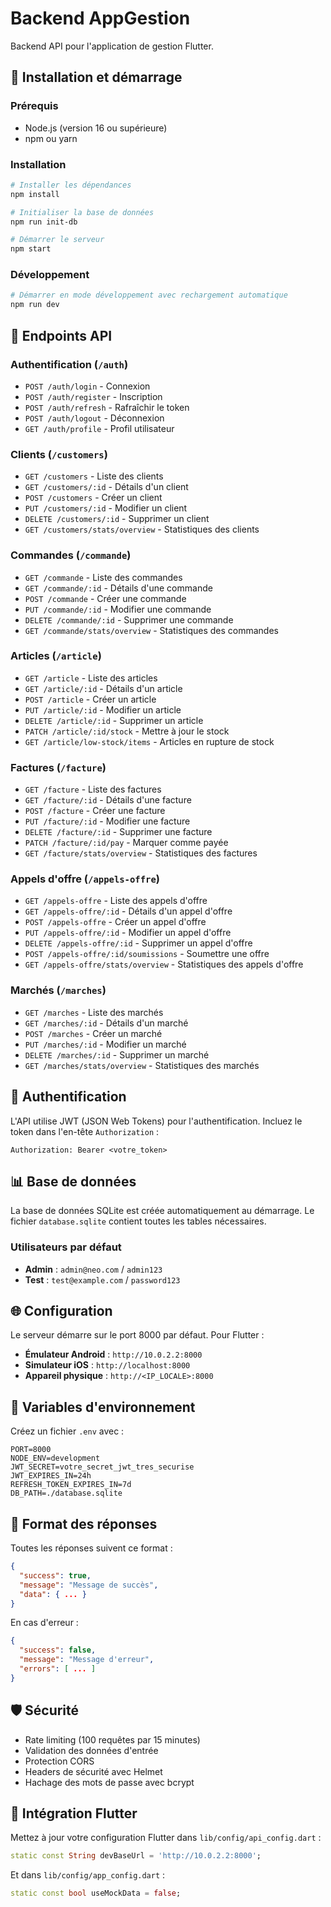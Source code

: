 # Backend AppGestion

Backend API pour l'application de gestion Flutter.

## 🚀 Installation et démarrage

### Prérequis
- Node.js (version 16 ou supérieure)
- npm ou yarn

### Installation
```bash
# Installer les dépendances
npm install

# Initialiser la base de données
npm run init-db

# Démarrer le serveur
npm start
```

### Développement
```bash
# Démarrer en mode développement avec rechargement automatique
npm run dev
```

## 📡 Endpoints API

### Authentification (`/auth`)
- `POST /auth/login` - Connexion
- `POST /auth/register` - Inscription
- `POST /auth/refresh` - Rafraîchir le token
- `POST /auth/logout` - Déconnexion
- `GET /auth/profile` - Profil utilisateur

### Clients (`/customers`)
- `GET /customers` - Liste des clients
- `GET /customers/:id` - Détails d'un client
- `POST /customers` - Créer un client
- `PUT /customers/:id` - Modifier un client
- `DELETE /customers/:id` - Supprimer un client
- `GET /customers/stats/overview` - Statistiques des clients

### Commandes (`/commande`)
- `GET /commande` - Liste des commandes
- `GET /commande/:id` - Détails d'une commande
- `POST /commande` - Créer une commande
- `PUT /commande/:id` - Modifier une commande
- `DELETE /commande/:id` - Supprimer une commande
- `GET /commande/stats/overview` - Statistiques des commandes

### Articles (`/article`)
- `GET /article` - Liste des articles
- `GET /article/:id` - Détails d'un article
- `POST /article` - Créer un article
- `PUT /article/:id` - Modifier un article
- `DELETE /article/:id` - Supprimer un article
- `PATCH /article/:id/stock` - Mettre à jour le stock
- `GET /article/low-stock/items` - Articles en rupture de stock

### Factures (`/facture`)
- `GET /facture` - Liste des factures
- `GET /facture/:id` - Détails d'une facture
- `POST /facture` - Créer une facture
- `PUT /facture/:id` - Modifier une facture
- `DELETE /facture/:id` - Supprimer une facture
- `PATCH /facture/:id/pay` - Marquer comme payée
- `GET /facture/stats/overview` - Statistiques des factures

### Appels d'offre (`/appels-offre`)
- `GET /appels-offre` - Liste des appels d'offre
- `GET /appels-offre/:id` - Détails d'un appel d'offre
- `POST /appels-offre` - Créer un appel d'offre
- `PUT /appels-offre/:id` - Modifier un appel d'offre
- `DELETE /appels-offre/:id` - Supprimer un appel d'offre
- `POST /appels-offre/:id/soumissions` - Soumettre une offre
- `GET /appels-offre/stats/overview` - Statistiques des appels d'offre

### Marchés (`/marches`)
- `GET /marches` - Liste des marchés
- `GET /marches/:id` - Détails d'un marché
- `POST /marches` - Créer un marché
- `PUT /marches/:id` - Modifier un marché
- `DELETE /marches/:id` - Supprimer un marché
- `GET /marches/stats/overview` - Statistiques des marchés

## 🔐 Authentification

L'API utilise JWT (JSON Web Tokens) pour l'authentification. Incluez le token dans l'en-tête `Authorization` :

```
Authorization: Bearer <votre_token>
```

## 📊 Base de données

La base de données SQLite est créée automatiquement au démarrage. Le fichier `database.sqlite` contient toutes les tables nécessaires.

### Utilisateurs par défaut
- **Admin** : `admin@neo.com` / `admin123`
- **Test** : `test@example.com` / `password123`

## 🌐 Configuration

Le serveur démarre sur le port 8000 par défaut. Pour Flutter :
- **Émulateur Android** : `http://10.0.2.2:8000`
- **Simulateur iOS** : `http://localhost:8000`
- **Appareil physique** : `http://<IP_LOCALE>:8000`

## 🔧 Variables d'environnement

Créez un fichier `.env` avec :
```
PORT=8000
NODE_ENV=development
JWT_SECRET=votre_secret_jwt_tres_securise
JWT_EXPIRES_IN=24h
REFRESH_TOKEN_EXPIRES_IN=7d
DB_PATH=./database.sqlite
```

## 📝 Format des réponses

Toutes les réponses suivent ce format :
```json
{
  "success": true,
  "message": "Message de succès",
  "data": { ... }
}
```

En cas d'erreur :
```json
{
  "success": false,
  "message": "Message d'erreur",
  "errors": [ ... ]
}
```

## 🛡️ Sécurité

- Rate limiting (100 requêtes par 15 minutes)
- Validation des données d'entrée
- Protection CORS
- Headers de sécurité avec Helmet
- Hachage des mots de passe avec bcrypt

## 📱 Intégration Flutter

Mettez à jour votre configuration Flutter dans `lib/config/api_config.dart` :

```dart
static const String devBaseUrl = 'http://10.0.2.2:8000';
```

Et dans `lib/config/app_config.dart` :
```dart
static const bool useMockData = false;
```
